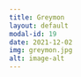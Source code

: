 ```yaml
---
title: Greymon
layout: default
modal-id: 19
date: 2021-12-02
img: greymon.jpg
alt: image-alt
---
```

